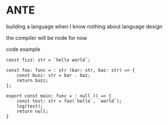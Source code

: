 # ANTE

building a language when I know nothing about language design

the compiler will be node for now

code example
```
const fizz: str = `hello world`;

const foo: func = : str (bar: str, baz: str) => {
    const buzz: str = bar . baz;
    return buzz;
};

export const main: func = : null () => {
    const test: str = foo(`hello`, `world`);
    log(test);
    return null;
}
```
